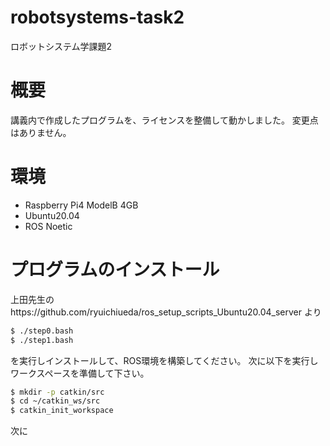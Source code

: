 # robotsystems-task2
ロボットシステム学課題2
# 概要
講義内で作成したプログラムを、ライセンスを整備して動かしました。
変更点はありません。
# 環境
* Raspberry Pi4 ModelB 4GB
* Ubuntu20.04
* ROS Noetic
# プログラムのインストール
上田先生のhttps://github.com/ryuichiueda/ros_setup_scripts_Ubuntu20.04_server より
```bash
$ ./step0.bash
$ ./step1.bash
```
を実行しインストールして、ROS環境を構築してください。
次に以下を実行しワークスペースを準備して下さい。
```bash
$ mkdir -p catkin/src
$ cd ~/catkin_ws/src
$ catkin_init_workspace
```
次に
